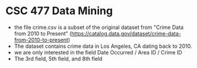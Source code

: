 # CSC 477 Data Mining 

* the file crime.csv is a subset of the original dataset from "Crime Data from 2010 to Present" (https://catalog.data.gov/dataset/crime-data-from-2010-to-present)
* The dataset contains crime data in Los Angeles, CA dating back to 2010.
* we are only interested in the field Date Occurred / Area ID / Crime ID
* The 3rd field, 5th field, and 8th field






